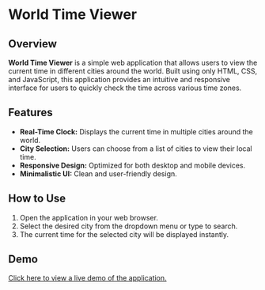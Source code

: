 # World Time Viewer

## Overview

**World Time Viewer** is a simple web application that allows users to view the current time in different cities around the world. Built using only HTML, CSS, and JavaScript, this application provides an intuitive and responsive interface for users to quickly check the time across various time zones.

## Features

- **Real-Time Clock:** Displays the current time in multiple cities around the world.
- **City Selection:** Users can choose from a list of cities to view their local time.
- **Responsive Design:** Optimized for both desktop and mobile devices.
- **Minimalistic UI:** Clean and user-friendly design.

## How to Use

1. Open the application in your web browser.
2. Select the desired city from the dropdown menu or type to search.
3. The current time for the selected city will be displayed instantly.


## Demo

[Click here to view a live demo of the application.](https://penheiros.github.io/world-time-viewer/)  
